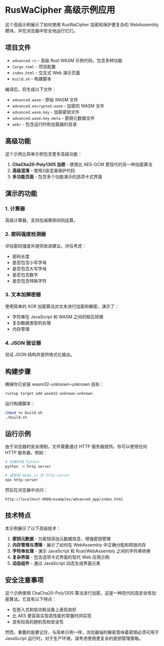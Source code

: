 # RusWaCipher 高级示例应用

这个高级示例展示了如何使用 RusWaCipher 加密和保护更复杂的 WebAssembly 模块，并在浏览器中安全地运行它们。

## 项目文件

- `advanced.rs` - 高级 Rust WASM 示例代码，包含多种功能
- `Cargo.toml` - 项目配置
- `index.html` - 交互式 Web 演示页面
- `build.sh` - 构建脚本

编译后，将生成以下文件：
- `advanced.wasm` - 原始 WASM 文件
- `advanced.encrypted.wasm` - 加密的 WASM 文件
- `advanced.wasm.key` - 加密密钥文件
- `advanced.wasm.key.meta` - 密钥元数据文件
- `web/` - 包含运行时和加载器的目录

## 高级功能

这个示例比简单示例包含更多高级功能：

1. **ChaCha20-Poly1305 加密** - 使用比 AES-GCM 更现代的另一种加密算法
2. **高级混淆** - 使用2级混淆保护代码
3. **多功能页面** - 包含多个功能演示的选项卡式界面

## 演示的功能

### 1. 计算器
高级计算器，支持加减乘除四则运算。

### 2. 密码强度检测器
评估密码强度并提供改进建议。评估考虑：
- 密码长度
- 是否包含小写字母
- 是否包含大写字母
- 是否包含数字
- 是否包含特殊字符

### 3. 文本加解密器
使用简单的 XOR 加密算法对文本进行加密和解密，演示了：
- 字符串在 JavaScript 和 WASM 之间的相互转换
- 复杂数据类型的处理
- 内存管理

### 4. JSON 验证器
验证 JSON 结构并提供格式化输出。

## 构建步骤

确保你已安装 wasm32-unknown-unknown 目标：

```bash
rustup target add wasm32-unknown-unknown
```

运行构建脚本：

```bash
chmod +x build.sh
./build.sh
```

## 运行示例

由于浏览器的安全限制，文件需要通过 HTTP 服务器提供。你可以使用任何 HTTP 服务器，例如：

```bash
# 如果你有 Python
python -m http.server

# 或使用 Node.js 的 http-server
npx http-server
```

然后在浏览器中访问：
```
http://localhost:8000/examples/advanced_app/index.html
```

## 技术特点

本示例展示了以下高级技术：

1. **密钥元数据** - 为密钥添加元数据信息，增强密钥管理
2. **内存管理与清理** - 展示了如何在 WebAssembly 中正确分配和释放内存
3. **字符串处理** - 演示 JavaScript 和 Rust/WebAssembly 之间的字符串转换
4. **复杂界面** - 包含选项卡式界面的现代 Web 应用示例
5. **动态组件** - 通过 JavaScript 动态生成界面元素

## 安全注意事项

这个示例使用 ChaCha20-Poly1305 算法进行加密，这是一种现代的高安全性加密算法。它具有以下特点：

- 在嵌入式和低功耗设备上表现良好
- 比 AES 更容易实现高性能的常量时间实现
- 具有较高的随机性和安全性

然而，重要的是要记住，与简单示例一样，浏览器端的解密意味着密钥必须可用于 JavaScript 运行时。对于生产环境，请考虑使用更复杂的密钥管理策略。 